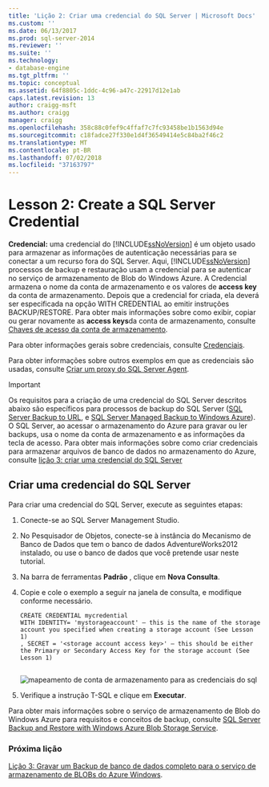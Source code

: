 ```yaml
---
title: 'Lição 2: Criar uma credencial do SQL Server | Microsoft Docs'
ms.custom: ''
ms.date: 06/13/2017
ms.prod: sql-server-2014
ms.reviewer: ''
ms.suite: ''
ms.technology:
- database-engine
ms.tgt_pltfrm: ''
ms.topic: conceptual
ms.assetid: 64f8805c-1ddc-4c96-a47c-22917d12e1ab
caps.latest.revision: 13
author: craigg-msft
ms.author: craigg
manager: craigg
ms.openlocfilehash: 358c88c0fef9c4ffaf7c7fc93458be1b1563d94e
ms.sourcegitcommit: c18fadce27f330e1d4f36549414e5c84ba2f46c2
ms.translationtype: MT
ms.contentlocale: pt-BR
ms.lasthandoff: 07/02/2018
ms.locfileid: "37163797"
---
```

# <a name="lesson-2-create-a-sql-server-credential"></a>Lesson 2: Create a SQL Server Credential
  **Credencial:** uma credencial do [!INCLUDE[ssNoVersion](../includes/ssnoversion-md.md)] é um objeto usado para armazenar as informações de autenticação necessárias para se conectar a um recurso fora do SQL Server.  Aqui, [!INCLUDE[ssNoVersion](../includes/ssnoversion-md.md)] processos de backup e restauração usam a credencial para se autenticar no serviço de armazenamento de Blob do Windows Azure. A Credencial armazena o nome da conta de armazenamento e os valores de **access key** da conta de armazenamento. Depois que a credencial for criada, ela deverá ser especificada na opção WITH CREDENTIAL ao emitir instruções BACKUP/RESTORE. Para obter mais informações sobre como exibir, copiar ou gerar novamente as **access keys**da conta de armazenamento, consulte [Chaves de acesso da conta de armazenamento](http://msdn.microsoft.com/library/windowsazure/hh531566.aspx).  
  
 Para obter informações gerais sobre credenciais, consulte [Credenciais](http://msdn.microsoft.com/library/ms161950.aspx).  
  
 Para obter informações sobre outros exemplos em que as credenciais são usadas, consulte [Criar um proxy do SQL Server Agent](http://msdn.microsoft.com/library/ms175834.aspx).  
  
> [!IMPORTANT]  
>  Os requisitos para a criação de uma credencial do SQL Server descritos abaixo são específicos para processos de backup do SQL Server ([SQL Server Backup to URL](../relational-databases/backup-restore/sql-server-backup-to-url.md), e [SQL Server Managed Backup to Windows Azure](../relational-databases/backup-restore/sql-server-managed-backup-to-microsoft-azure.md)). O SQL Server, ao acessar o armazenamento do Azure para gravar ou ler backups, usa o nome da conta de armazenamento e as informações da tecla de acesso.  Para obter mais informações sobre como criar credenciais para armazenar arquivos de banco de dados no armazenamento do Azure, consulte [lição 3: criar uma credencial do SQL Server](../relational-databases/lesson-2-create-a-sql-server-credential-using-a-shared-access-signature.md)  
  
## <a name="create-a-sql-server-credential"></a>Criar uma credencial do SQL Server  
 Para criar uma credencial do SQL Server, execute as seguintes etapas:  
  
1.  Conecte-se ao SQL Server Management Studio.  
  
2.  No Pesquisador de Objetos, conecte-se à instância do Mecanismo de Banco de Dados que tem o banco de dados AdventureWorks2012 instalado, ou use o banco de dados que você pretende usar neste tutorial.  
  
3.  Na barra de ferramentas **Padrão** , clique em **Nova Consulta**.  
  
4.  Copie e cole o exemplo a seguir na janela de consulta, e modifique conforme necessário.  
  
    ```  
    CREATE CREDENTIAL mycredential   
    WITH IDENTITY= 'mystorageaccount' – this is the name of the storage account you specified when creating a storage account (See Lesson 1)   
    , SECRET = '<storage account access key>' – this should be either the Primary or Secondary Access Key for the storage account (See Lesson 1)  
  
    ```  
  
     ![mapeamento de conta de armazenamento para as credenciais do sql](../../2014/tutorials/media/backuptocloud-storage-credential-mapping.gif "mapeando a conta de armazenamento para as credenciais do sql")  
  
5.  Verifique a instrução T-SQL e clique em **Executar**.  
  
 Para obter mais informações sobre o serviço de armazenamento de Blob do Windows Azure para requisitos e conceitos de backup, consulte [SQL Server Backup and Restore with Windows Azure Blob Storage Service](../relational-databases/backup-restore/sql-server-backup-and-restore-with-microsoft-azure-blob-storage-service.md).  
  
### <a name="next-lesson"></a>Próxima lição  
 [Lição 3: Gravar um Backup de banco de dados completo para o serviço de armazenamento de BLOBs do Azure Windows](../../2014/tutorials/lesson-3-write-a-full-database-backup-to-the-windows-azure-blob-storage-service.md).  
  
  
